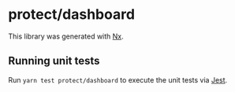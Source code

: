 # protect/dashboard

This library was generated with [Nx](https://nx.dev).

## Running unit tests

Run `yarn test protect/dashboard` to execute the unit tests via [Jest](https://jestjs.io).
